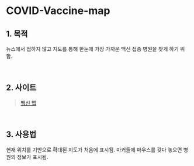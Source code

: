 # COVID-Vaccine-map

## 1. 목적

뉴스에서 접하지 않고 지도를 통해 한눈에 가장 가까운 백신 접종 병원을 찾게 하기 위함.

<br>

## 2. 사이트

> [백신 맵](https://covid19vaccinekorea.neocities.org/)

<br>

## 3. 사용법

현재 위치를 기반으로 확대된 지도가 처음에 표시됨.
마커들에 마우스를 갖다 놓으면 병원의 정보가 표시됨.
